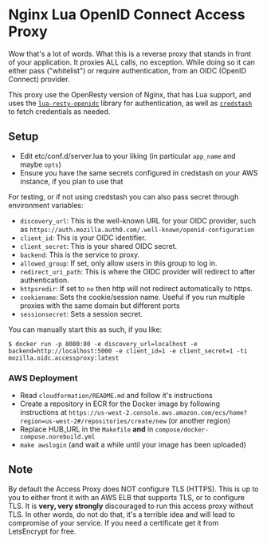 # Nginx Lua OpenID Connect Access Proxy
Wow that's a lot of words. What this is a reverse proxy that stands in front of your application. It proxies ALL calls,
no exception.
While doing so it can either pass ("whitelist") or require authentication, from an OIDC (OpenID Connect) provider.

This proxy use the OpenResty version of Nginx, that has Lua support, and uses the [`lua-resty-openidc`](https://github.com/zmartzone/lua-resty-openidc) library for
authentication, as well as [`credstash`](https://github.com/fugue/credstash) to fetch credentials as needed.

## Setup
- Edit etc/conf.d/server.lua to your liking (in particular `app_name` and maybe `opts`)
- Ensure you have the same secrets configured in credstash on your AWS instance, if you plan to use that

For testing, or if not using credstash you can also pass secret through environment variables:

- `discovery_url`: This is the well-known URL for your OIDC provider, such as
  `https://auth.mozilla.auth0.com/.well-known/openid-configuration`
- `client_id`: This is your OIDC identifier.
- `client_secret`: This is your shared OIDC secret.
- `backend`: This is the service to proxy.
- `allowed_group`: If set, only allow users in this group to log in.
- `redirect_uri_path`: This is where the OIDC provider will redirect to after authentication.  
- `httpsredir`: If set to `no` then http will not redirect automatically to https.
- `cookiename`: Sets the cookie/session name. Useful if you run multiple proxies with the same domain but different
  ports
- `sessionsecret`: Sets a session secret.

You can manually start this as such, if you like:

```
$ docker run -p 8080:80 -e discovery_url=localhost -e backend=http://localhost:5000 -e client_id=1 -e client_secret=1 -ti mozilla.oidc.accessproxy:latest
```

### AWS Deployment

- Read `cloudformation/README.md` and follow it's instructions
- Create a repository in ECR for the Docker image by following instructions at
  `https://us-west-2.console.aws.amazon.com/ecs/home?region=us-west-2#/repositories/create/new` (or another region)
- Replace HUB_URL in the `Makefile` **and** in `compose/docker-compose.norebuild.yml`
- `make awslogin` (and wait a while until your image has been uploaded)


## Note
By default the Access Proxy does NOT configure TLS (HTTPS). This is up to you to either front it with an AWS ELB that
supports TLS, or to configure TLS. It is **very, very strongly** discouraged to run this access proxy without TLS. In
other words, do not do that, it's a terrible idea and will lead to compromise of your service.
If you need a certificate get it from LetsEncrypt for free.

